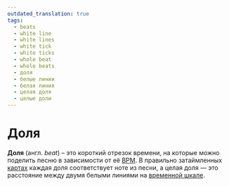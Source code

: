 ```yaml
---
outdated_translation: true
tags:
  - beats
  - white line
  - white lines
  - white tick
  - white ticks
  - whole beat
  - whole beats
  - доля
  - белые линии
  - белая линия
  - целая доля
  - целые доли
---
```


# Доля

**Доля** (англ. *beat*) – это короткий отрезок времени, на которые можно поделить песню в зависимости от её [BPM](/wiki/Beatmapping/Beats_per_minute). В правильно затаймленных [картах](/wiki/Beatmap) каждая доля соответствует ноте из песни, а целая доля — это расстояние между двумя белыми линиями на [временной шкале](/wiki/Client/Beatmap_editor/Timelines).
